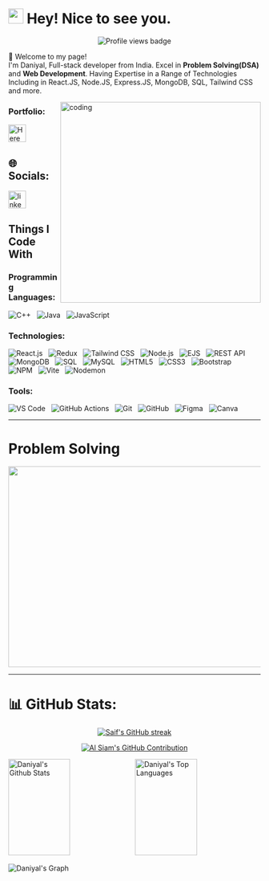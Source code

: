 

# <img src="https://emojis.slackmojis.com/emojis/images/1531849430/4246/blob-sunglasses.gif?1531849430" width="30"/> Hey! Nice to see you.

<div id="header" align="center">
  <img src="https://komarev.com/ghpvc/?username=Mohd-daniyal-ashraf&style=for-the-badge&color=004687&label=Profile%20views" alt="Profile views badge"/>
</div>

👏 Welcome to my page! <br>
I'm Daniyal, Full-stack developer from India. 
Excel in <b>Problem Solving(DSA)</b> and <b>Web Development</b>.
Having Expertise in a Range of Technologies Including in React.JS, Node.JS, Express.JS, MongoDB, SQL, Tailwind CSS and more.


<img align="right" alt="coding" width="400" src="https://img.etimg.com/thumb/width-1200,height-1200,imgsize-638053,resizemode-75,msid-84146083/prime/technology-and-startups/booting-up-developer-economy-how-tech-startups-are-helping-coders-build-and-test-software-faster.jpg">

<h3 align="left">Portfolio:</h3>
<a href="https://mohd-daniyal-ashraf.github.io/Daniyal-Portfolio/">
    <img
        src="https://img.shields.io/static/v1?message=Here&logo=rest&label=&color=6DB33F&logoColor=white&labelColor=&style=flat"
        height="35"
        alt="Here"
        style="margin-right: 10px"
      />
</a>


## 🌐 Socials:
<div align="left">
  <a href="https://www.linkedin.com/in/mohd-daniyal-ashraf/" target="_blank">
    <img src="https://img.shields.io/static/v1?message=LinkedIn&logo=linkedin&label=&color=0077B5&logoColor=white&labelColor=&style=flat" height="35" alt="linkedin logo"  />
  </a>
</div>


## Things I Code With
### Programming Languages:
![C++](https://img.shields.io/badge/C++-00599C?style=for-the-badge&logo=cplusplus&logoColor=white)&nbsp;&nbsp;
![Java](https://img.shields.io/badge/Java-007396?style=for-the-badge&logo=java&logoColor=white)&nbsp;&nbsp;
![JavaScript](https://img.shields.io/badge/JavaScript-F7DF1E?style=for-the-badge&logo=javascript&logoColor=black)

### Technologies:
![React.js](https://img.shields.io/badge/React.js-61DAFB?style=for-the-badge&logo=react&logoColor=black)&nbsp;&nbsp;
![Redux](https://img.shields.io/badge/Redux-764abc?style=for-the-badge&logo=redux&logoColor=white)&nbsp;&nbsp;
![Tailwind CSS](https://img.shields.io/badge/Tailwind_CSS-06B6D4?style=for-the-badge&logo=tailwindcss&logoColor=white)&nbsp;&nbsp;
![Node.js](https://img.shields.io/badge/Node.js-339933?style=for-the-badge&logo=node.js&logoColor=white)&nbsp;&nbsp;
![EJS](https://img.shields.io/badge/EJS-3CA3E2?style=for-the-badge&logo=ejs&logoColor=white)&nbsp;&nbsp;
![REST API](https://img.shields.io/badge/REST_API-6DB33F?style=for-the-badge&logo=rest&logoColor=white)&nbsp;&nbsp;
![MongoDB](https://img.shields.io/badge/MongoDB-47A248?style=for-the-badge&logo=mongodb&logoColor=white)&nbsp;&nbsp;
![SQL](https://img.shields.io/badge/SQL-003B57?style=for-the-badge&logo=sql&logoColor=white)&nbsp;&nbsp;
![MySQL](https://img.shields.io/badge/MySQL-4479A1?style=for-the-badge&logo=mysql&logoColor=white)&nbsp;&nbsp;
![HTML5](https://img.shields.io/badge/HTML5-E34F26?style=for-the-badge&logo=html5&logoColor=white)&nbsp;&nbsp;
![CSS3](https://img.shields.io/badge/CSS3-1572B6?style=for-the-badge&logo=css3&logoColor=white)&nbsp;&nbsp;
![Bootstrap](https://img.shields.io/badge/Bootstrap-563D7C?style=for-the-badge&logo=bootstrap&logoColor=white)&nbsp;&nbsp;
![NPM](https://img.shields.io/badge/NPM-4B7F52?style=for-the-badge&logo=npm&logoColor=white)&nbsp;&nbsp;
![Vite](https://img.shields.io/badge/Vite-605F60?style=for-the-badge&logo=vite&logoColor=white)&nbsp;&nbsp;
![Nodemon](https://img.shields.io/badge/Nodemon-4B7F52?style=for-the-badge&logo=nodemon&logoColor=white)

### Tools:
![VS Code](https://img.shields.io/badge/VS%20Code-007ACC?style=for-the-badge&logo=visual-studio-code&logoColor=white)&nbsp;&nbsp;
![GitHub Actions](https://img.shields.io/badge/GitHub%20Actions-2671E5?style=for-the-badge&logo=github-actions&logoColor=white)&nbsp;&nbsp;
![Git](https://img.shields.io/badge/Git-F05032?style=for-the-badge&logo=git&logoColor=white)&nbsp;&nbsp;
![GitHub](https://img.shields.io/badge/GitHub-181717?style=for-the-badge&logo=github&logoColor=white)&nbsp;&nbsp;
![Figma](https://img.shields.io/badge/Figma-F24E1E?style=for-the-badge&logo=figma&logoColor=white)&nbsp;&nbsp;
![Canva](https://img.shields.io/badge/Canva-00C4CC?style=for-the-badge&logo=canva&logoColor=white)

---
# Problem Solving
<p align="center">
  <img width="1000" height="400" src="https://leetcard.jacoblin.cool/Daniyal_?ext=contest">
</p>

---
# 📊 GitHub Stats:

<p align="center">
  <a href="https://github.com/mohd-daniyal-ashraf">
    <img src="https://github-readme-streak-stats.herokuapp.com/?user=mohd-daniyal-ashraf&theme=radical&border=7F3FBF&background=0D1117" alt="Saif's GitHub streak"/>
  </a>
</p>

<p align="center">
  <a href="https://github.com/mohd-daniyal-ashraf">
    <img src="https://github-profile-summary-cards.vercel.app/api/cards/profile-details?username=mohd-daniyal-ashraf&theme=radical" alt="Al Siam's GitHub Contribution"/>
  </a>
</p>

<a> 
    <a href="https://github.com/mohd-daniyal-ashraf"><img alt="Daniyal's Github Stats" src="https://denvercoder1-github-readme-stats.vercel.app/api?username=mohd-daniyal-ashraf&show_icons=true&count_private=true&theme=react&border_color=7F3FBF&bg_color=0D1117&title_color=F85D7F&icon_color=F8D866" height="192px" width="49.5%"/></a>
  <a href="https://github.com/mohd-daniyal-ashraf"><img alt="Daniyal's Top Languages" src="https://denvercoder1-github-readme-stats.vercel.app/api/top-langs/?username=mohd-daniyal-ashraf&langs_count=8&layout=compact&theme=react&border_color=7F3FBF&bg_color=0D1117&title_color=F85D7F&icon_color=F8D866" height="192px" width="49.5%"/></a>
  <br/>
</a>

![Daniyal's Graph](https://github-readme-activity-graph.vercel.app/graph?username=mohd-daniyal-ashraf&custom_title=Daniyal's%20GitHub%20Activity%20Graph&bg_color=0D1117&color=7F3FBF&line=7F3FBF&point=7F3FBF&area_color=FFFFFF&title_color=FFFFFF&area=true)


